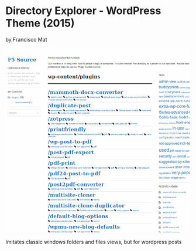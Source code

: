 # Directory Explorer - WordPress Theme (2015)
by Francisco Mat

![Directory Explorer - WordPress Theme](2018-06-29-screenshot-explorer.png)

Imitates classic windows folders and files views, but for wordpress posts
